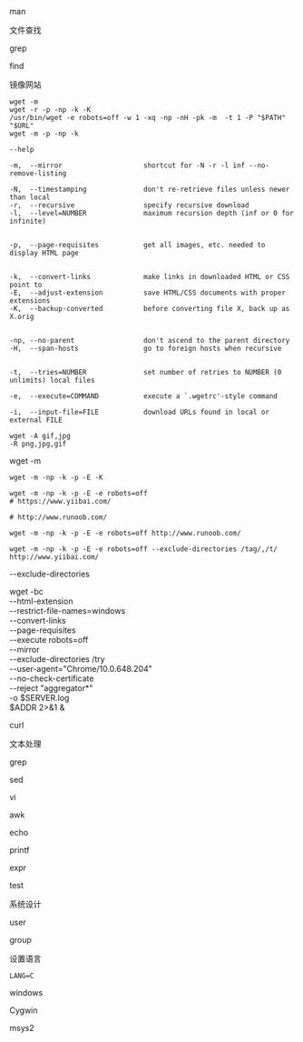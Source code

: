 

man





文件查找

grep

find



镜像网站

```
wget -m
wget -r -p -np -k -K
/usr/bin/wget -e robots=off -w 1 -xq -np -nH -pk -m  -t 1 -P "$PATH" "$URL"
wget -m -p -np -k
```

```
--help

-m,  --mirror                    shortcut for -N -r -l inf --no-remove-listing

-N,  --timestamping              don't re-retrieve files unless newer than local
-r,  --recursive                 specify recursive download
-l,  --level=NUMBER              maximum recursion depth (inf or 0 for infinite)


-p,  --page-requisites           get all images, etc. needed to display HTML page


-k,  --convert-links             make links in downloaded HTML or CSS point to
-E,  --adjust-extension          save HTML/CSS documents with proper extensions
-K,  --backup-converted          before converting file X, back up as X.orig


-np, --no-parent                 don't ascend to the parent directory
-H,  --span-hosts                go to foreign hosts when recursive


-t,  --tries=NUMBER              set number of retries to NUMBER (0 unlimits) local files

-e,  --execute=COMMAND           execute a `.wgetrc'-style command

-i,  --input-file=FILE           download URLs found in local or external FILE

wget -A gif,jpg
-R png,jpg,gif
```



wget -m

```
wget -m -np -k -p -E -K

wget -m -np -k -p -E -e robots=off
# https://www.yiibai.com/

# http://www.runoob.com/

wget -m -np -k -p -E -e robots=off http://www.runoob.com/

wget -m -np -k -p -E -e robots=off --exclude-directories /tag/,/t/ http://www.yiibai.com/
```

--exclude-directories

wget -bc \
    --html-extension \
    --restrict-file-names=windows \
    --convert-links \
    --page-requisites \
    --execute robots=off \
    --mirror \
    --exclude-directories /try \
    --user-agent="Chrome/10.0.648.204" \
    --no-check-certificate \
    --reject "aggregator*" \
    -o $SERVER.log \
    $ADDR 2>&1 & 



curl



文本处理

grep

sed

vi

awk

echo

printf

expr

test





系统设计



user

group

设置语言

`LANG=C` 

windows



Cygwin

msys2